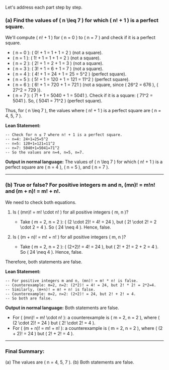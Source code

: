 Let's address each part step by step.

### (a) Find the values of \( n \leq 7 \) for which \( n! + 1 \) is a perfect square.

We'll compute \( n! + 1 \) for \( n = 0 \) to \( n = 7 \) and check if it is a perfect square.

- \( n = 0 \): \( 0! + 1 = 1 + 1 = 2 \) (not a square).
- \( n = 1 \): \( 1! + 1 = 1 + 1 = 2 \) (not a square).
- \( n = 2 \): \( 2! + 1 = 2 + 1 = 3 \) (not a square).
- \( n = 3 \): \( 3! + 1 = 6 + 1 = 7 \) (not a square).
- \( n = 4 \): \( 4! + 1 = 24 + 1 = 25 = 5^2 \) (perfect square).
- \( n = 5 \): \( 5! + 1 = 120 + 1 = 121 = 11^2 \) (perfect square).
- \( n = 6 \): \( 6! + 1 = 720 + 1 = 721 \) (not a square, since \( 26^2 = 676 \), \( 27^2 = 729 \)).
- \( n = 7 \): \( 7! + 1 = 5040 + 1 = 5041 \). Check if it is a square: \( 71^2 = 5041 \). So, \( 5041 = 71^2 \) (perfect square).

Thus, for \( n \leq 7 \), the values where \( n! + 1 \) is a perfect square are \( n = 4, 5, 7 \).

**Lean Statement:**
```lean
-- Check for n ≤ 7 where n! + 1 is a perfect square.
-- n=4: 24+1=25=5^2
-- n=5: 120+1=121=11^2
-- n=7: 5040+1=5041=71^2
-- So the values are n=4, n=5, n=7.
```

**Output in normal language:**
The values of \( n \leq 7 \) for which \( n! + 1 \) is a perfect square are \( n = 4 \), \( n = 5 \), and \( n = 7 \).

---

### (b) True or false? For positive integers m and n, (mn)! = m!n! and (m + n)! = m! + n!.

We need to check both equations.

1. Is \( (mn)! = m! \cdot n! \) for all positive integers \( m, n \)?
   - Take \( m = 2, n = 2 \): \( (2 \cdot 2)! = 4! = 24 \), but \( 2! \cdot 2! = 2 \cdot 2 = 4 \). So \( 24 \neq 4 \). Hence, false.

2. Is \( (m + n)! = m! + n! \) for all positive integers \( m, n \)?
   - Take \( m = 2, n = 2 \): \( (2+2)! = 4! = 24 \), but \( 2! + 2! = 2 + 2 = 4 \). So \( 24 \neq 4 \). Hence, false.

Therefore, both statements are false.

**Lean Statement:**
```lean
-- For positive integers m and n, (mn)! = m! * n! is false.
-- Counterexample: m=2, n=2: (2*2)! = 4! = 24, but 2! * 2! = 2*2=4.
-- Similarly, (m+n)! = m! + n! is false.
-- Counterexample: m=2, n=2: (2+2)! = 24, but 2! + 2! = 4.
-- So both are false.
```

**Output in normal language:**
Both statements are false. 
- For \( (mn)! = m! \cdot n! \): a counterexample is \( m = 2, n = 2 \), where \( (2 \cdot 2)! = 24 \) but \( 2! \cdot 2! = 4 \).
- For \( (m + n)! = m! + n! \): a counterexample is \( m = 2, n = 2 \), where \( (2 + 2)! = 24 \) but \( 2! + 2! = 4 \).

---

### Final Summary:
(a) The values are \( n = 4, 5, 7 \).
(b) Both statements are false.